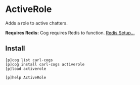 # ActiveRole

Adds a role to active chatters.

**Requires Redis:** Cog requires Redis to function. [Redis Setup...](../README.md#redis)

## Install

```text
[p]cog list carl-cogs
[p]cog install carl-cogs activerole
[p]load activerole

[p]help ActiveRole
```
